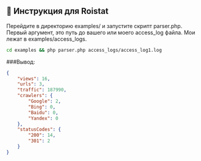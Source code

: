 ## 📖 Инструкция для Roistat 

Перейдите в директорию examples/ и запустите скрипт parser.php. Первый аргумент, это путь до вашего или моего access_log файла. Мои лежат в examples/access_logs.

```bash
cd examples && php parser.php access_logs/access_log1.log
```

###Вывод:
```JSON
{
    "views": 16,
    "urls": 3,
    "traffic": 187990,
    "crawlers": {
        "Google": 2,
        "Bing": 0,
        "Baidu": 0,
        "Yandex": 0
    },
    "statusCodes": {
        "200": 14,
        "301": 2
    }
}
```